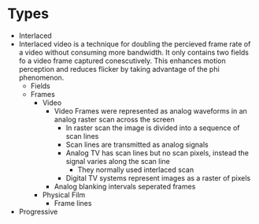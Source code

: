 # Types
- Interlaced
- Interlaced video is a technique for doubling the percieved frame rate of a video without consuming more bandwidth. It only contains two fields fo a video frame captured conescutively. This enhances motion perception and reduces flicker by taking advantage of the phi phenomenon.
	- Fields
	- Frames
		- Video
			- Video Frames were represented as analog waveforms in an analog raster scan across the screen
				- In raster scan the image is divided into a sequence of scan lines
				- Scan lines are transmitted as analog signals
				- Analog TV has scan lines but no scan pixels, instead the signal varies along the scan line
					- They normally used interlaced scan
				- Digital TV systems represent images as a raster of pixels
			- Analog blanking intervals seperated frames
		- Physical Film
			- Frame lines
- Progressive